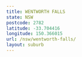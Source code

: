 ```yaml
---
title: WENTWORTH FALLS
state: NSW
postcode: 2782
latitude: -33.704416
longitude: 150.366015
url: /nsw/wentworth-falls/
layout: suburb
---
```

